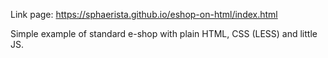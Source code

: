 Link page: https://sphaerista.github.io/eshop-on-html/index.html

Simple example of standard e-shop with plain HTML, CSS (LESS) and little JS.
